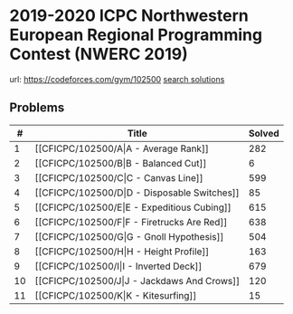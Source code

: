 # 2019-2020 ICPC Northwestern European Regional Programming Contest (NWERC 2019)

url: https://codeforces.com/gym/102500
[search solutions](https://www.google.com/search?q=Solution+OR+題解+2019-2020+ICPC+Northwestern+European+Regional+Programming+Contest+(NWERC+2019))

## Problems

| # | Title | Solved |
| --- | --- | --- |
|1|[[CFICPC/102500/A\|A - Average Rank]]|282|
|2|[[CFICPC/102500/B\|B - Balanced Cut]]|6|
|3|[[CFICPC/102500/C\|C - Canvas Line]]|599|
|4|[[CFICPC/102500/D\|D - Disposable Switches]]|85|
|5|[[CFICPC/102500/E\|E - Expeditious Cubing]]|615|
|6|[[CFICPC/102500/F\|F - Firetrucks Are Red]]|638|
|7|[[CFICPC/102500/G\|G - Gnoll Hypothesis]]|504|
|8|[[CFICPC/102500/H\|H - Height Profile]]|163|
|9|[[CFICPC/102500/I\|I - Inverted Deck]]|679|
|10|[[CFICPC/102500/J\|J - Jackdaws And Crows]]|120|
|11|[[CFICPC/102500/K\|K - Kitesurfing]]|15|
